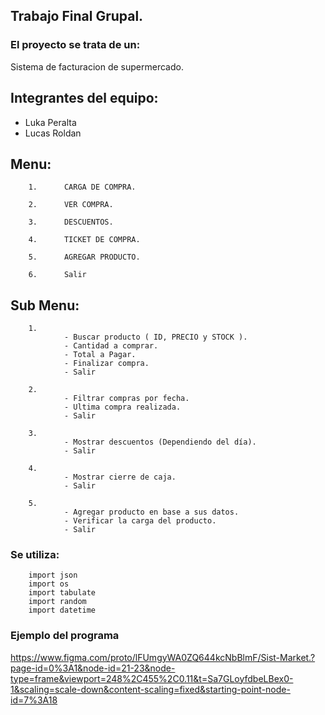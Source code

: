 ## Trabajo Final Grupal.

### El proyecto se trata de un:
Sistema de facturacion de supermercado.


## Integrantes del equipo:
- Luka Peralta
- Lucas Roldan


## Menu:
        1.      CARGA DE COMPRA.
                
        2.      VER COMPRA.
    
        3.      DESCUENTOS.
                
        4.      TICKET DE COMPRA.
                 
        5.      AGREGAR PRODUCTO.
                
        6.      Salir

## Sub Menu:
        1.
                - Buscar producto ( ID, PRECIO y STOCK ).
                - Cantidad a comprar.
                - Total a Pagar.
                - Finalizar compra.
                - Salir

        2.
                - Filtrar compras por fecha.
                - Ultima compra realizada. 
                - Salir

        3.
                - Mostrar descuentos (Dependiendo del día).
                - Salir

        4.
                - Mostrar cierre de caja.
                - Salir

        5.
                - Agregar producto en base a sus datos.
                - Verificar la carga del producto.
                - Salir


### Se utiliza:

        import json
        import os
        import tabulate
        import random
        import datetime

### Ejemplo del programa
 https://www.figma.com/proto/lFUmgyWA0ZQ644kcNbBlmF/Sist-Market.?page-id=0%3A1&node-id=21-23&node-type=frame&viewport=248%2C455%2C0.11&t=Sa7GLoyfdbeLBex0-1&scaling=scale-down&content-scaling=fixed&starting-point-node-id=7%3A18

